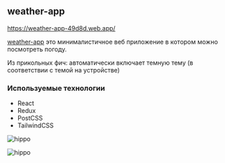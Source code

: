 ## weather-app
https://weather-app-49d8d.web.app/

[weather-app](https://weather-app-49d8d.web.app/) это минималистичное веб приложение в котором можно посмотреть погоду.

Из прикольных фич: автоматически включает темную тему (в соответствии с темой на устройстве)

### Используемые технологии
- React
- Redux
- PostCSS
- TailwindCSS

![hippo](https://i.imgur.com/XFLW25v.jpg)

![hippo](https://i.imgur.com/6nPCpaS.jpg)

